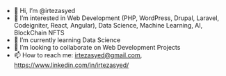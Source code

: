 - 👋 Hi, I’m @irtezasyed
- 👀 I’m interested in Web Development (PHP, WordPress, Drupal, Laravel, Codeigniter, React, Angular), Data Science, Machine Learning, AI, BlockChain NFTS
- 🌱 I’m currently learning Data Science
- 💞️ I’m looking to collaborate on Web Development Projects
- 📫 How to reach me: irtezasyed@gmail.com, https://www.linkedin.com/in/irtezasyed/

<!---
irtezasyed01/irtezasyed01 is a ✨ special ✨ repository because its `README.md` (this file) appears on your GitHub profile.
You can click the Preview link to take a look at your changes.
--->
